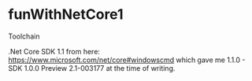 # funWithNetCore1

Toolchain

.Net Core SDK 1.1 from here: https://www.microsoft.com/net/core#windowscmd which gave me 1.1.0 - SDK 1.0.0 Preview 2.1-003177 at the time of writing.
